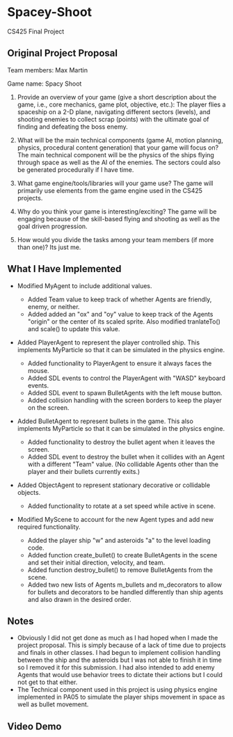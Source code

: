 # Spacey-Shoot
CS425 Final Project

## Original Project Proposal
Team members: Max Martin

Game name: Spacy Shoot


1.	Provide an overview of your game (give a short description about the game, i.e., core mechanics, game plot, objective, etc.): 
The player flies a spaceship on a 2-D plane, navigating different sectors (levels), and shooting enemies to collect scrap (points) with the ultimate goal of finding and defeating the boss enemy.

2.	What will be the main technical components (game AI, motion planning, physics, procedural content generation) that your game will focus on? 
The main technical component will be the physics of the ships flying through space as well as the AI of the enemies. The sectors could also be generated procedurally if I have time.

3.	What game engine/tools/libraries will your game use?
The game will primarily use elements from the game engine used in the CS425 projects.

4.	Why do you think your game is interesting/exciting? 
The game will be engaging because of the skill-based flying and shooting as well as the goal driven progression.

5.	How would you divide the tasks among your team members (if more than one)? 
Its just me.


## What I Have Implemented
  - Modified MyAgent to include additional values.
    - Added Team value to keep track of whether Agents are friendly, enemy, or neither.
    - Added added an "ox" and "oy" value to keep track of the Agents "origin" or the center of its scaled sprite. Also modified tranlateTo() and scale() to update this value.

  - Added PlayerAgent to represent the player controlled ship. This implements MyParticle so that it can be simulated in the physics engine.
    - Added functionality to PlayerAgent to ensure it always faces the mouse.
    - Added SDL events to control the PlayerAgent with "WASD" keyboard events.
    - Added SDL event to spawn BulletAgents with the left mouse button.
    - Added collision handling with the screen borders to keep the player on the screen.
    
  - Added BulletAgent to represent bullets in the game. This also implements MyParticle so that it can be simulated in the physics engine.
    - Added functionality to destroy the bullet agent when it leaves the screen.
    - Added SDL event to destroy the bullet when it collides with an Agent with a different "Team" value. (No collidable Agents other than the player and their bullets currently       exits.)
    
  - Added ObjectAgent to represent stationary decorative or collidable objects.
    - Added functionality to rotate at a set speed while active in scene.
    
  - Modified MyScene to account for the new Agent types and add new required functionality.
    - Added the player ship "w" and asteroids "a" to the level loading code.
    - Added function create_bullet() to create BulletAgents in the scene and set their initial direction, velocity, and team.
    - Added function destroy_bullet() to remove BulletAgents from the scene.
    - Added two new lists of Agents m_bullets and m_decorators to allow for bullets and decorators to be handled differently than ship agents and also drawn in the desired             order.
    
    
## Notes
- Obviously I did not get done as much as I had hoped when I made the project proposal. This is simply because of a lack of time due to projects and finals in other classes. I had begun to implement collision handling between the ship and the asteroids but I was not able to finish it in time so I removed it for this submission. I had also intended to add enemy Agents that would use behavior trees to dictate their actions but I could not get to that either.
- The Technical component used in this project is using physics engine implemented in PA05 to simulate the player ships movement in space as well as bullet movement.


## Video Demo




